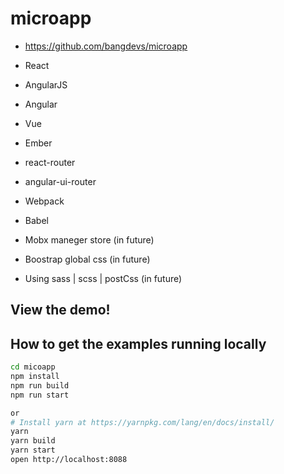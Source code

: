 # microapp
- https://github.com/bangdevs/microapp

- React
- AngularJS
- Angular
- Vue
- Ember

- react-router
- angular-ui-router
- Webpack
- Babel

- Mobx maneger store (in future)
- Boostrap global css (in future)
- Using sass | scss | postCss (in future)

## View the demo!

## How to get the examples running locally
```bash
cd micoapp
npm install
npm run build
npm run start

or
# Install yarn at https://yarnpkg.com/lang/en/docs/install/
yarn
yarn build
yarn start
open http://localhost:8088
```
